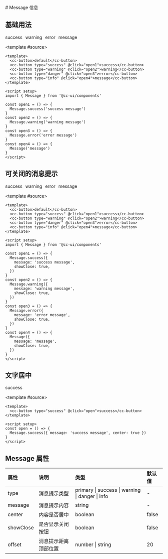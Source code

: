 <ClientOnly>
# Message 信息

## 基础用法

<script setup>
  import { CcMessage as Message } from 'cc-ui-plus'
</script>

<demo>
  <div style="display: flex">
    <div style="margin-right: 10px">
      <cc-button type="success" @click="Message.success('success message')">success</cc-button>
    </div>
    <div style="margin-right: 10px">
      <cc-button type="warning" @click="Message.warning('warning message')">warning</cc-button>
    </div>
    <div style="margin-right: 10px">
      <cc-button type="danger" @click="Message.error('error message')">error</cc-button>
    </div>
    <div style="margin-right: 10px">
      <cc-button type="info" @click="Message('message')">message</cc-button>
    </div>
  </div>

<template #source>

```vue
<template>
  <cc-button>default</cc-button>
  <cc-button type="success" @click="open1">success</cc-button>
  <cc-button type="warning" @click="open2">warning</cc-button>
  <cc-button type="danger" @click="open3">error</cc-button>
  <cc-button type="info" @click="open4">message</cc-button>
</template>

<script setup>
import { Message } from '@cc-ui/components'

const open1 = () => {
  Message.success('success message')
}
const open2 = () => {
  Message.warning('warning message')
}
const open3 = () => {
  Message.error('error message')
}
const open4 = () => {
  Message('message')
}
</script>
```

</template>
</demo>

## 可关闭的消息提示

<demo>
  <div style="display: flex">
    <div style="margin-right: 10px">
      <cc-button type="success" @click="Message.success({message: 'success message', showClose: true})">success</cc-button>
    </div>
    <div style="margin-right: 10px">
      <cc-button type="warning" @click="Message.warning({message: 'warning message', showClose: true})">warning</cc-button>
    </div>
    <div style="margin-right: 10px">
      <cc-button type="danger" @click="Message.error({message: 'error message', showClose: true})">error</cc-button>
    </div>
    <div style="margin-right: 10px">
      <cc-button type="info" @click="Message({message: 'message', showClose: true})">message</cc-button>
    </div>
  </div>

<template #source>

```vue
<template>
  <cc-button>default</cc-button>
  <cc-button type="success" @click="open1">success</cc-button>
  <cc-button type="warning" @click="open2">warning</cc-button>
  <cc-button type="danger" @click="open3">error</cc-button>
  <cc-button type="info" @click="open4">message</cc-button>
</template>

<script setup>
import { Message } from '@cc-ui/components'

const open1 = () => {
  Message.success({
    message: 'success message',
    showClose: true,
  })
}
const open2 = () => {
  Message.warning({
    message: 'warning message',
    showClose: true,
  })
}
const open3 = () => {
  Message.error({
    message: 'error message',
    showClose: true,
  })
}
const open4 = () => {
  Message({
    message: 'message',
    showClose: true,
  })
}
</script>
```

</template>
</demo>

## 文字居中

<demo>
 <cc-button type="success" @click="Message.success({message: 'success message', center: true})">success</cc-button>

<template #source>

```vue
<template>
  <cc-button type="success" @click="open">success</cc-button>
</template>

<script setup>
const open = () => {
  Message.success({ message: 'success message', center: true })
}
</script>
```

</template>
</demo>

## Message 属性

| 属性      | 说明                 | 类型                                            | 默认值 |
| :-------- | :------------------- | :---------------------------------------------- | :----- |
| type      | 消息提示类型         | primary \| success \| warning \| danger \| info | -      |
| message   | 消息提示内容         | string                                          | -      |
| center    | 内容是否居中         | boolean                                         | false  |
| showClose | 是否显示关闭按钮     | boolean                                         | false  |
| offset    | 消息提示距离顶部位置 | number \| string                                | 20     |

</ClientOnly>

